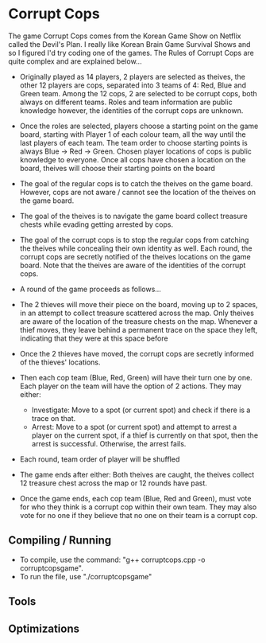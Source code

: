 # Corrupt Cops
The game Corrupt Cops comes from the Korean Game Show on Netflix called the Devil's Plan. I really like Korean Brain Game Survival Shows and so I figured I'd try coding one of the games. The Rules of Corrupt Cops are quite complex and are explained below...

- Originally played as 14 players, 2 players are selected as theives, the other 12 players are cops, separated into 3 teams of 4: Red, Blue and Green team. Among the 12 cops, 2 are selected to be corrupt cops, both always on different teams. Roles and team information are public knowledge however, the identities of the corrupt cops are unknown.

- Once the roles are selected, players choose a starting point on the game board, starting with Player 1 of each colour team, all the way until the last players of each team. The team order to choose starting points is always Blue -> Red -> Green. Chosen player locations of cops is public knowledge to everyone. Once all cops have chosen a location on the board, theives will choose their starting points on the board

- The goal of the regular cops is to catch the theives on the game board. However, cops are not aware / cannot see the location of the theives on the game board.
- The goal of the theives is to navigate the game board collect treasure chests while evading getting arrested by cops. 
- The goal of the corrupt cops is to stop the regular cops from catching the theives while concealing their own identity as well. Each round, the corrupt cops are secretly notified of the theives locations on the game board. Note that the theives are aware of the identities of the corrupt cops. 

- A round of the game proceeds as follows...
- The 2 thieves will move their piece on the board, moving up to 2 spaces, in an attempt to collect treasure scattered across the map. Only theives are aware of the location of the treasure chests on the map. Whenever a thief moves, they leave behind a permanent trace on the space they left, indicating that they were at this space before
- Once the 2 thieves have moved, the corrupt cops are secretly informed of the thieves' locations.
- Then each cop team (Blue, Red, Green) will have their turn one by one. Each player on the team will have the option of 2 actions. They may either:
    - Investigate: Move to a spot (or current spot) and check if there is a trace on that.
    - Arrest: Move to a spot (or current spot) and attempt to arrest a player on the current spot, if a thief is currently on that spot, then the arrest is successful. Otherwise, the arrest fails.

- Each round, team order of player will be shuffled
- The game ends after either: Both theives are caught, the theives collect 12 treasure chest across the map or 12 rounds have past.
- Once the game ends, each cop team (Blue, Red and Green), must vote for who they think is a corrupt cop within their own team. They may also vote for no one if they believe that no one on their team is a corrupt cop.

## Compiling / Running

- To compile, use the command: "g++ corruptcops.cpp -o corruptcopsgame".
- To run the file, use "./corruptcopsgame"

## Tools
## Optimizations